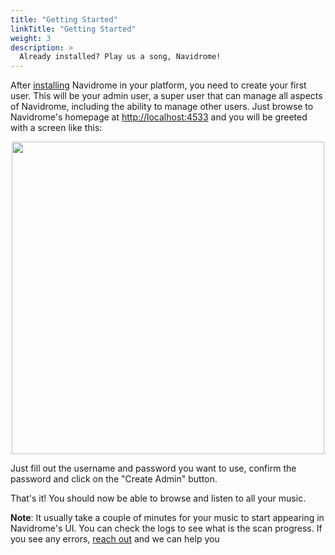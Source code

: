 ```yaml
---
title: "Getting Started"
linkTitle: "Getting Started"
weight: 3
description: >
  Already installed? Play us a song, Navidrome!
---
```


After [installing](/docs/installation) Navidrome in your platform, you need to create your
first user. This will be your admin user, a super user that can manage all aspects of Navidrome, 
including the ability to manage other users. Just browse to Navidrome's homepage at 
[http://localhost:4533](http://localhost:4533) and you will be greeted with a screen like this:

<p align="center">
<img width="500" src="/screenshots/create-first-user.png">
</o>

Just fill out the username and password you want to use, confirm the password and click on the 
"Create Admin" button.

That's it! You should now be able to browse and listen to all your music. 

**Note**: It usually take a couple of minutes for 
your music to start appearing in Navidrome's UI. You can check the logs to see what is the scan 
progress. If you see any errors, [reach out](/community) and we can help you